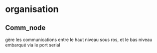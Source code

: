 
# organisation

## Comm_node

gère les communications entre le haut niveau sous ros, et le bas niveau embarqué via le port serial